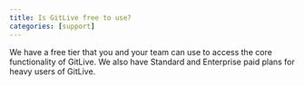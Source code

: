 ```yaml
---
title: Is GitLive free to use?
categories: [support]
---
```


We have a free tier that you and your team can use to access the core functionality of GitLive. We also have Standard and Enterprise paid plans for heavy users of GitLive.

